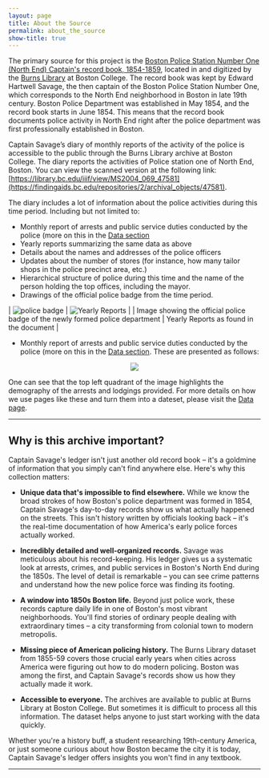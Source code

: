```yaml
---
layout: page
title: About the Source
permalink: about_the_source
show-title: true
---
```


The primary source for this project is the [Boston Police Station Number One (North End) Captain's record book, 1854-1859](http://hdl.handle.net/2345.2/MS2004_069_47581), located in and digitized by the [Burns Library](https://libguides.bc.edu/burns) at Boston College. The record book was kept by Edward Hartwell Savage, the then captain of the Boston Police Station Number One, which corresponds to the North End neighborhood in Boston in late 19th century. Boston Police Department was established in May 1854, and the record book starts in June 1854. This means that the record book documents police activity in North End right after the police department was first professionally established in Boston. 

Captain Savage’s diary of monthly reports of the activity of the police is accessible to the public through the Burns Library archive at Boston College. The diary reports the activities of Police station one of North End, Boston. You can view the scanned version at the following link: [https://library.bc.edu/iiif/view/MS2004_069_47581](https://findingaids.bc.edu/repositories/2/archival_objects/47581).  

The diary includes a lot of information about the police activities during this time period. Including but not limited to: 
- Monthly report of arrests and public service duties conducted by the police (more on this in the [Data section](/policedata/data)
- Yearly reports summarizing the same data as above
- Details about the names and addresses of the police officers
- Updates about the number of stores (for instance, how many tailor shops in the police precinct area, etc.)
- Hierarchical structure of police during this time and the name of the person holding the top offices, including the mayor. 
- Drawings of the official police badge from the time period.

| ![police badge](assets/img/badge.jpg) | ![Yearly Reports](assets/img/yearly_reports.jpg) |
| Image showing the official police badge of the newly formed police department | Yearly Reports as found in the document |

- Monthly report of arrests and public service duties conducted by the police (more on this in the [Data section](/policedata/data). These are presented as follows:
<p align="center">
    <img src="assets/img/monthly_example.jpg" />
</p>

One can see that the top left quadrant of the image highlights the demography of the arrests and lodgings provided. For more details on how we use pages like these and turn them into a dateset, please visit the [Data page](policedata/data).

---

## Why is this archive important?

Captain Savage's ledger isn't just another old record book – it's a goldmine of information that you simply can't find anywhere else. Here's why this collection matters:

* **Unique data that's impossible to find elsewhere.** While we know the broad strokes of how Boston's police department was formed in 1854, Captain Savage's day-to-day records show us what actually happened on the streets. This isn't history written by officials looking back – it's the real-time documentation of how America's early police forces actually worked.

* **Incredibly detailed and well-organized records.** Savage was meticulous about his record-keeping. His ledger gives us a systematic look at arrests, crimes, and public services in Boston's North End during the 1850s. The level of detail is remarkable – you can see crime patterns and understand how the new police force was finding its footing.

* **A window into 1850s Boston life.** Beyond just police work, these records capture daily life in one of Boston's most vibrant neighborhoods. You'll find stories of ordinary people dealing with extraordinary times – a city transforming from colonial town to modern metropolis.

* **Missing piece of American policing history.** The Burns Library dataset from 1855-59 covers those crucial early years when cities across America were figuring out how to do modern policing. Boston was among the first, and Captain Savage's records show us how they actually made it work.

* **Accessible to everyone.** The archives are available to public at Burns Library at Boston College. But sometimes it is difficult to process all this information. The dataset helps anyone to just start working with the data quickly. 

Whether you're a history buff, a student researching 19th-century America, or just someone curious about how Boston became the city it is today, Captain Savage's ledger offers insights you won't find in any textbook.

---

